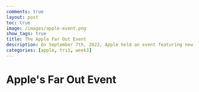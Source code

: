 ```yaml
---
comments: true
layout: post
toc: true
image: /images/apple-event.png
show_tags: true
title: The Apple Far Out Event
description: On September 7th, 2022, Apple held an event featuring new products with the iPhone 14, Airpods Pro 2, and 3 new Apple Watches.
categories: [apple, tri1, week3]
---
```


# Apple's Far Out Event

